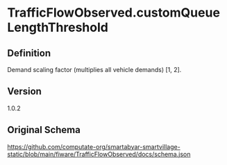 # TrafficFlowObserved.customQueueLengthThreshold

## Definition
Demand scaling factor (multiplies all vehicle demands) [1, 2]. 

## Version
1.0.2

## Original Schema
https://github.com/computate-org/smartabyar-smartvillage-static/blob/main/fiware/TrafficFlowObserved/docs/schema.json

